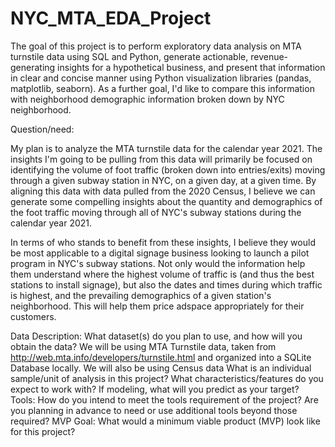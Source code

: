 # NYC_MTA_EDA_Project
 
The goal of this project is to perform exploratory data analysis on MTA turnstile data using SQL and Python, generate actionable, revenue-generating insights for a hypothetical business, and present that information in clear and concise manner using Python visualization libraries (pandas, matplotlib, seaborn). As a further goal, I'd like to compare this information with neighborhood demographic information broken down by NYC neighborhood. 

Question/need:

My plan is to analyze the MTA turnstile data for the calendar year 2021. The insights I'm going to be pulling from this data will primarily be focused on identifying the volume of foot traffic (broken down into entries/exits) moving through a given subway station in NYC, on a given day, at a given time. By aligning this data with data pulled from the 2020 Census, I believe we can generate some compelling insights about the quantity and demographics of the foot traffic moving through all of NYC's subway stations during the calendar year 2021.

In terms of who stands to benefit from these insights, I believe they would be most applicable to a digital signage business looking to launch a pilot program in NYC's subway stations. Not only would the information help them understand where the highest volume of traffic is (and thus the best stations to install signage), but also the dates and times during which traffic is highest, and the prevailing demographics of a given station's neighborhood. This will help them price adspace appropriately for their customers.


Data Description:
What dataset(s) do you plan to use, and how will you obtain the data?
We will be using MTA Turnstile data, taken from http://web.mta.info/developers/turnstile.html and organized into a SQLite Database locally. We will also be using Census data
What is an individual sample/unit of analysis in this project? What characteristics/features do you expect to work with?
If modeling, what will you predict as your target?
Tools:
How do you intend to meet the tools requirement of the project?
Are you planning in advance to need or use additional tools beyond those required?
MVP Goal:
What would a minimum viable product (MVP) look like for this project?
